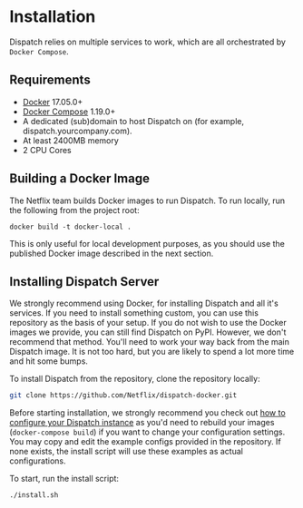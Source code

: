 # Installation

Dispatch relies on multiple services to work, which are all orchestrated by `Docker Compose`.

## Requirements

* [Docker](https://www.docker.com/) 17.05.0+
* [Docker Compose](https://docs.docker.com/compose/) 1.19.0+
* A dedicated \(sub\)domain to host Dispatch on \(for example, dispatch.yourcompany.com\).
* At least 2400MB memory
* 2 CPU Cores

## Building a Docker Image

The Netflix team builds Docker images to run Dispatch. To run locally, run the following from the project root:

```text
docker build -t docker-local .
```

This is only useful for local development purposes, as you should use the published Docker image described in the next section.

## Installing Dispatch Server

We strongly recommend using Docker, for installing Dispatch and all it's services. If you need to install something custom, you can use this repository as the basis of your setup. If you do not wish to use the Docker images we provide, you can still find Dispatch on PyPI. However, we don't recommend that method. You'll need to work your way back from the main Dispatch image. It is not too hard, but you are likely to spend a lot more time and hit some bumps.

To install Dispatch from the repository, clone the repository locally:

```bash
git clone https://github.com/Netflix/dispatch-docker.git
```

Before starting installation, we strongly recommend you check out [how to configure your Dispatch instance](installation.md) as you'd need to rebuild your images \(`docker-compose build`\) if you want to change your configuration settings. You may copy and edit the example configs provided in the repository. If none exists, the install script will use these examples as actual configurations.

To start, run the install script:

```bash
./install.sh
```

